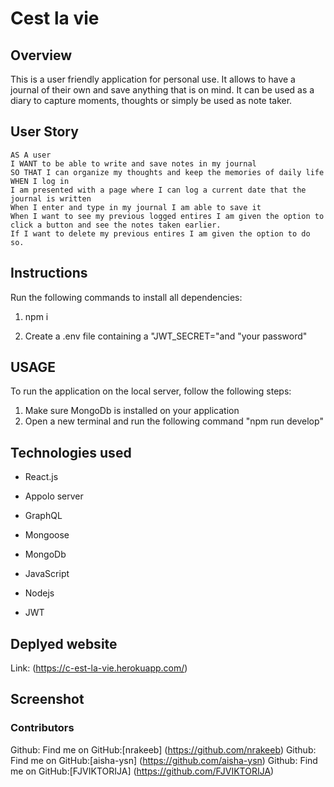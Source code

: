 # Cest la vie

## Overview

This is a user friendly application for personal use. It allows to have a journal of their own and save anything that is on mind. It can be used as a diary to capture moments, thoughts or simply be used as note taker.

## User Story

```
AS A user
I WANT to be able to write and save notes in my journal
SO THAT I can organize my thoughts and keep the memories of daily life
WHEN I log in
I am presented with a page where I can log a current date that the journal is written
When I enter and type in my journal I am able to save it
When I want to see my previous logged entires I am given the option to click a button and see the notes taken earlier.
If I want to delete my previous entires I am given the option to do so.
```

## Instructions

Run the following commands to install all dependencies:

1. npm i

2. Create a .env file containing a "JWT_SECRET="and "your password"

## USAGE

To run the application on the local server, follow the following steps:

1. Make sure MongoDb is installed on your application
2. Open a new terminal and run the following command "npm run develop"

## Technologies used

- React.js

- Appolo server

- GraphQL

- Mongoose

- MongoDb

- JavaScript

- Nodejs

- JWT

## Deplyed website

Link: (https://c-est-la-vie.herokuapp.com/)

## Screenshot

### Contributors

Github: Find me on GitHub:[nrakeeb] (https://github.com/nrakeeb)
Github: Find me on GitHub:[aisha-ysn] (https://github.com/aisha-ysn)
Github: Find me on GitHub:[FJVIKTORIJA] (https://github.com/FJVIKTORIJA)
